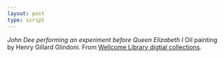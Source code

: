 ```yaml
---
layout: post
type: script
---
```

<section>
<div id="addinfo2" title="Image Information"><i>John Dee performing an experiment before Queen Elizabeth I</i> Oil painting by Henry Gillard Glindoni. From <a href="https://wellcomelibrary.org/item/b14658197#?c=0&m=0&s=0&cv=0&z=0.3874%2C-0.0182%2C0.2322%2C0.2096">Wellcome Library digtial collections</a>.</div>

<iiif-multistoryboard annotationlists='https://dnoneill.github.io/annotate/annotations/04fbbb28-d5a7-4408-b7da-800c4e65eda3-list.json' styling="additionalinfo:addinfo2" images='https://dlcs.io/iiif-img/3/2/8034eb5b-9c90-4471-ad68-52124232ec0c/info.json'></iiif-multistoryboard>
</section>